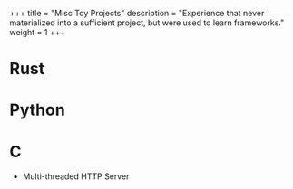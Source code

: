 +++
title = "Misc Toy Projects"
description = "Experience that never materialized into a sufficient project, but were used to learn frameworks." 
weight = 1
+++



# Rust

# Python


# C
  - Multi-threaded HTTP Server
